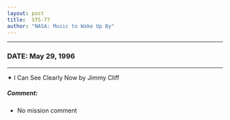 ```yaml
---
layout: post
title:  STS-77
author: "NASA: Music to Wake Up By"
---
```


----
### DATE: May 29, 1996
----
✦ I Can See Clearly Now by Jimmy Cliff

##### Comment:
* No mission comment
